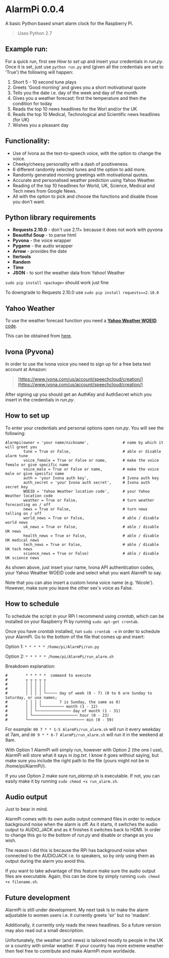 # AlarmPi 0.0.4
A basic Python based smart alarm clock for the Raspberry Pi.

> Uses Python 2.7

## Example run:

For a quick run, first see _How to set up_ and insert your credentials in _run.py_. Once it is set, just use `python run.py` and (given all the credentials are set to 'True') the following will happen:

1. Short 5 - 10 second tune plays
2. Greets 'Good morning' and gives you a short motivational quote
3. Tells you the date i.e. day of the week and day of the month
4. Gives you a weather forecast: first the temperature and then the condition for today
5. Reads the top 10 news headlines for the Worl and/or the UK
6. Reads the top 10 Medical, Technological and Scientific news headlines (for UK)
7. Wishes you a pleasant day

## Functionality:

* Use of Ivona as the text-to-speech voice, with the option to change the voice.
* Cheeky/cheesy personality with a dash of positiveness.
* 6 different randomly selected tunes and the option to add more.
* Randomly generated morning greetings with motivational quotes.
* Accurate and personalised weather prediction using Yahoo Weather.
* Reading of the top 10 headlines for World, UK, Science, Medical and Tech news from Google News.
* All with the option to pick and choose the functions and disable those you don't want.

## Python library requirements

* **Requests 2.10.0** - don't use 2.11+ because it does not work with pyvona
* **Beautiful Soup** - to parse html
* **Pyvona** - the voice wrapper
* **Pygame** - the audio wrapper
* **Arrow** - provides the date
* **Itertools**
* **Random**
* **Time**
* **JSON** - to sort the weather data from Yahoo! Weather

`sudo pip install <package>` should work just fine

To downgrade to Requests 2.10.0 use `sudo pip install requests==2.10.0`

## Yahoo Weather

To use the weather forecast function you need a [**Yahoo Weather WOEID** code](http://woeid.rosselliot.co.nz/). 

This can be obtained from [here](http://woeid.rosselliot.co.nz/).

## Ivona (Pyvona)

In order to use the Ivona voice you need to sign up for a free beta test account at Amazon: 

> [https://www.ivona.com/us/account/speechcloud/creation/](https://www.ivona.com/us/account/speechcloud/creation/)

After signing up you should get an AuthKey and AuthSecret which you insert in the credentials in _run.py_.

## How to set up

To enter your credentials and personal options open _run.py_. You will see the following:

```
Alarmpi(owner = 'your name/nickname',               # name by which it will greet you
        tune = True or False,                       # able or disable alarm tune
        voice_female = True or False or name,       # make the voice female or give specific name
        voice_male = True or False or name,         # make the voice male or give specific name
        auth = 'your Ivona auth key',               # Ivona auth key
        auth_secret = 'your Ivona auth secret',     # Ivona auth secret key
        WOEID = 'Yahoo Weather location code',      # your Yahoo Weather location code
        weather = True or False,                    # turn weather forecasting on / off
        news = True or False,                       # turn news telling on / off
        world_news = True or False,                 # able / disable world news
        uk_news = True or False,                    # able / disable UK news
        health_news = True or False,                # able / disable UK medical news
        tech_news = True or False,                  # able / disable UK tech news
        science_news = True or False)               # able / disable UK science news
```

As shown above, just insert your name, Ivona API authentication codes, your Yahoo Weather WOEID code and select what you want AlarmPi to say.

Note that you can also insert a custom Ivona voice name (e.g. 'Nicole'). However, make sure you leave the other sex's voice as False.

## How to schedule

To schedule the script in your RPi I recommend using _crontab_, which can be installed on your Raspberry Pi by running `sudo apt-get crontab`.

Once you have _crontab_ installed, run `sudo crontab -e` in order to schedule your AlarmPi. Go to the bottom of the file that comes up and insert:

Option 1: `* * * * * /home/pi/AlarmPi/run.py`

Option 2: `* * * * * /home/pi/AlarmPi/run_alarm.sh` 

Breakdown explanation:

```
#        * * * * *  command to execute
#        ┬ ┬ ┬ ┬ ┬
#        │ │ │ │ │
#        │ │ │ │ │
#        │ │ │ │ └───── day of week (0 - 7) (0 to 6 are Sunday to Saturday, or use names; 
#	     │ │ │ │		7 is Sunday, the same as 0)
#        │ │ │ └────────── month (1 - 12)
#        │ │ └─────────────── day of month (1 - 31)
#        │ └──────────────────── hour (0 - 23)
#        └───────────────────────── min (0 - 59)
```

For example: `00 7 * * 1-5 AlarmPi/run_alarm.sh` will run it every weekday at 7am, and `00 9 * * 6-7 AlarmPi/run_alarm.sh` will run it in the weekend at 9am.

With Option 1 AlarmPi will simply run, however with Option 2 (the one I use), AlarmPi will store what it says in _log.txt_. I know it goes without saying, but make sure you include the right path to the file (yours might not be in /home/pi/AlarmPi/).

If you use Option 2 make sure _run_alarmp.sh_ is executable. If not, you can easily make it by running `sudo chmod +x run_alarm.sh`. 

## Audio output

Just to bear in mind.

AlarmPi comes with its own audio output command files in order to reduce background noise when the alarm is off. As it starts, it switches the audio output to AUDIO_JACK and as it finishes it switches back to HDMI. In order to change this go to the bottom of _run.py_ and disable or change as you wish.

The reason I did this is because the RPi has background noise when connected to the AUDIOJACK i.e. to speakers, so by only using them as output during the alarm you avoid this.

If you want to take advantage of this feature make sure the audio output files are executable. Again, this can be done by simply running `sudo chmod +x filename.sh`.

## Future development

AlarmPi is still under development. My next task is to make the alarm adjustable to women users i.e. it currently greets 'sir' but no 'madam'.

Additionally, it currently only reads the news headlines. So a future version may also read out a small description.

Unfortunately, the weather (and news) is tailored mostly to people in the UK or a country with similar weather. If your country has more extreme weather then feel free to contribute and make AlarmPi more worldwide.
